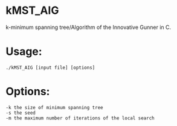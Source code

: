 # kMST_AIG
k-minimum spanning tree/Algorithm of the Innovative Gunner in C.

# Usage:
```
./kMST_AIG [input file] [options]
```
# Options:
```
-k the size of minimum spanning tree
-s the seed
-m the maximum number of iterations of the local search
```